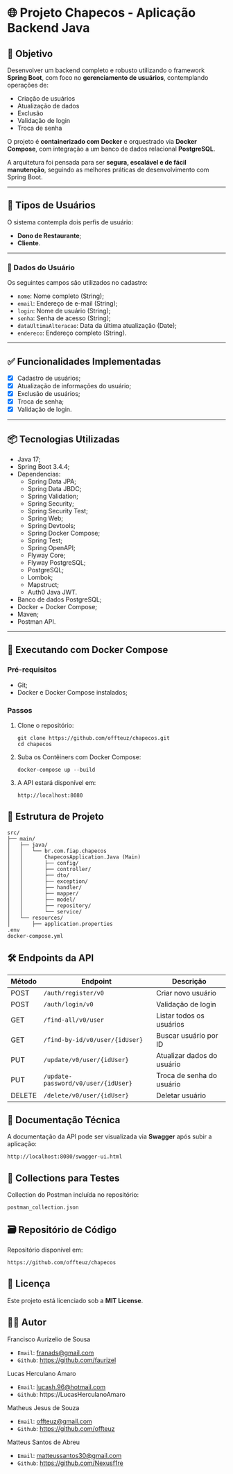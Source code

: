 # 🌐 Projeto Chapecos - Aplicação Backend Java
## 📌 Objetivo
Desenvolver um backend completo e robusto utilizando o framework **Spring Boot**, com foco no **gerenciamento de usuários**, contemplando operações de:

- Criação de usuários
- Atualização de dados
- Exclusão
- Validação de login
- Troca de senha

O projeto é **containerizado com Docker** e orquestrado via **Docker Compose**, com integração a um banco de dados relacional **PostgreSQL**. 

A arquitetura foi pensada para ser **segura, escalável e de fácil manutenção**, seguindo as melhores práticas de desenvolvimento com Spring Boot.

---

## 👤 Tipos de Usuários

O sistema contempla dois perfis de usuário:

- **Dono de Restaurante**;
- **Cliente**.

---
### 📄 Dados do Usuário

Os seguintes campos são utilizados no cadastro:

- `nome`: Nome completo (String);
- `email`: Endereço de e-mail (String);
- `login`: Nome de usuário (String);
- `senha`: Senha de acesso (String);
- `dataUltimaAlteracao`: Data da última atualização (Date);
- `endereco`: Endereço completo (String).

---

## ✅ Funcionalidades Implementadas

- [x]  Cadastro de usuários;
- [x]  Atualização de informações do usuário;
- [x]  Exclusão de usuários;
- [x]  Troca de senha;
- [x]  Validação de login.

---

## 📦 Tecnologias Utilizadas

- Java 17;
- Spring Boot 3.4.4;
- Dependencias:
  - Spring Data JPA;
  - Spring Data JBDC;
  - Spring Validation;
  - Spring Security;
  - Spring Security Test;
  - Spring Web;
  - Spring Devtools;
  - Spring Docker Compose;
  - Spring Test;
  - Spring OpenAPI;
  - Flyway Core;
  - Flyway PostgreSQL;
  - PostgreSQL;
  - Lombok;
  - Mapstruct;
  - Auth0 Java JWT.
- Banco de dados PostgreSQL;
- Docker + Docker Compose;
- Maven;
- Postman API.

---

## 🐳 Executando com Docker Compose

### Pré-requisitos

- Git;
- Docker e Docker Compose instalados;

### Passos

1. Clone o repositório:
   ```
   git clone https://github.com/offteuz/chapecos.git
   cd chapecos
   ```

2. Suba os Contêiners com Docker Compose:
   ```
   docker-compose up --build
   ```

3. A API estará disponível em:
   ```
   http://localhost:8080
   ```

## 📂 Estrutura de Projeto

  ```
  src/
  ├── main/
  │   ├── java/
  │   │   └── br.com.fiap.chapecos
  │   │       ChapecosApplication.Java (Main)
  │   │       ├── config/
  │   │       ├── controller/
  │   │       ├── dto/
  │   │       ├── exception/
  │   │       ├── handler/
  │   │       ├── mapper/
  │   │       ├── model/
  │   │       ├── repository/
  │   │       └── service/
  │   └── resources/
  │       ├── application.properties
  .env
  docker-compose.yml
  ```

## 🛠️ Endpoints da API


| Método | Endpoint                            | Descrição                  |
| ------ |-------------------------------------| -------------------------- |
| POST   | `/auth/register/v0`                 | Criar novo usuário         |
| POST   | `/auth/login/v0`                    | Validação de login         |
| GET    | `/find-all/v0/user`                 | Listar todos os usuários   |
| GET    | `/find-by-id/v0/user/{idUser}`      | Buscar usuário por ID      |
| PUT    | `/update/v0/user/{idUser}`          | Atualizar dados do usuário |
| PUT    | `/update-password/v0/user/{idUser}` | Troca de senha do usuário  |
| DELETE | `/delete/v0/user/{idUser}`          | Deletar usuário            |




## 📄 Documentação Técnica

A documentação da API pode ser visualizada via **Swagger** após subir a aplicação:

  ```
  http://localhost:8080/swagger-ui.html
  ```

## 🧪 Collections para Testes

Collection do Postman incluída no repositório: 
  ```
  postman_collection.json
  ```

## 🗃️ Repositório de Código

Repositório disponível em: 
  ```
  https://github.com/offteuz/chapecos
  ```

## 🧾 Licença

Este projeto está licenciado sob a **MIT License**.

## 👨‍💻 Autor

Francisco Aurizelio de Sousa
  - `Email`: franads@gmail.com
  - `Github`: https://github.com/faurizel

Lucas Herculano Amaro
  - `Email`: lucash.96@hotmail.com
  - `Github`: https://LucasHerculanoAmaro

Matheus Jesus de Souza
  - `Email`: offteuz@gmail.com
  - `Github`: https://github.com/offteuz

Matteus Santos de Abreu
  - `Email`: matteussantos30@gmail.com
  - `Github`: https://github.com/Nexusf1re
